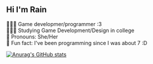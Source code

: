 ## Hi I'm Rain

👩🏻‍💻  Game developmer/programmer :3<br/>
👩🏻‍🎓  Studying Game Development/Design in college<br/>
🎨  Pronouns: She/Her<br/>
💭  Fun fact: I've been programming since I was about 7 :D<br/>

[![Anurag's GitHub stats](https://github-readme-stats.vercel.app/api?username=rain-gayming&count_private=false&show_icons=true&theme=radical&hide_rank=false)](https://github.com/anuraghazra/github-readme-stats)

